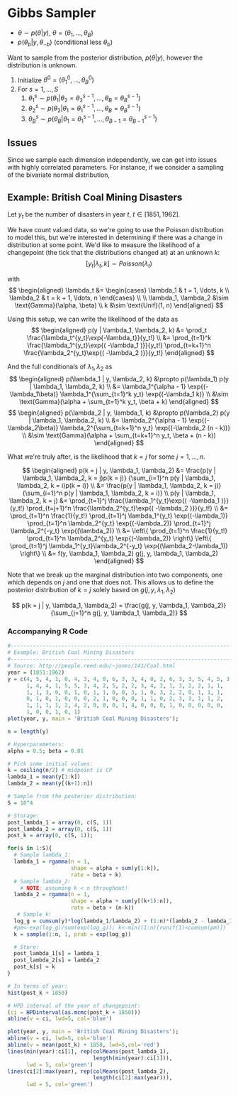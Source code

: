 # Gibbs Sampler

* $\theta \sim p(\theta | y)$, $\theta = (\theta_1, \ldots, \theta_B)$
* $p(\theta_b | y, \theta_{-b})$ (conditional less $\theta_b$)

Want to sample from the posterior distribution, $p(\theta | y)$, however the
distribution is unknown.  

1. Initialize $\theta^0 = (\theta^0_1, \ldots, \theta^0_B)$
2. For $s = 1, \ldots, S$
    1. $\theta^s_1 \sim p(\theta_1 | \theta_2=\theta_2^{s-1}, \ldots, \theta_B=\theta_B^{s-1})$
    1. $\theta^s_2 \sim p(\theta_2 | \theta_1=\theta_1^{s-1}, \ldots, \theta_B=\theta_B^{s-1})$
    1. $\theta^s_B \sim p(\theta_B | \theta_1=\theta_1^{s-1}, \ldots, \theta_{B-1}=\theta_{B-1}^{s-1})$

## Issues

Since we sample each dimension independently, we can get into issues with highly
correlated parameters.  For instance, if we consider a sampling of the bivariate
normal distribution, 

## Example: British Coal Mining Disasters

Let $y_t$ be the number of disasters in year $t$, $t \in [1851, 1962]$.  

We have count valued data, so we're going to use the Poisson distribution to
model this, but we're interested in determining if there was a change in
distribution at some point.  We'd like to measure the likelihood of a changepoint
(the tick that the distributions changed at) at an unknown $k$:  
$$
[ y_t | \lambda_t, k ] \sim Poisson(\lambda_t)
$$

with  
$$
\begin{aligned}
    \lambda_t &=
    \begin{cases}
      \lambda_1 & t = 1, \ldots, k \\
      \lambda_2 & t = k + 1, \ldots, n
    \end{cases} \\ \\
    \lambda_1, \lambda_2 &\sim \text{Gamma}(\alpha, \beta) \\
    k &\sim \text{Unif}(1, n)
\end{aligned}
$$

Using this setup, we can write the likelihood of the data as
$$
\begin{aligned}
    p(y | \lambda_1, \lambda_2, k) &= \prod_t \frac{\lambda_t^{y_t}\exp{-\lambda_t}}{y_t!} \\
    &= \prod_{t=1}^k \frac{\lambda_1^{y_t}\exp{( -\lambda_1 )}}{y_t!}
       \prod_{t=k+1}^n \frac{\lambda_2^{y_t}\exp{( -\lambda_2 )}}{y_t!}
\end{aligned}
$$

And the full conditionals of $\lambda_1, \lambda_2$ as
$$
\begin{aligned}
    p(\lambda_1 | y, \lambda_2, k) &\propto p(\lambda_1) p(y | \lambda_1, \lambda_2, k) \\
    &= \lambda_1^{\alpha - 1} \exp{(-\lambda_1\beta)} \lambda_1^{\sum_{t=1}^k y_t} \exp{(-\lambda_1 k)} \\
    &\sim \text{Gamma}(\alpha + \sum_{t=1}^k y_t, \beta + k)
\end{aligned}
$$
$$
\begin{aligned}
    p(\lambda_2 | y, \lambda_1, k) &\propto p(\lambda_2) p(y | \lambda_1, \lambda_2, k) \\
    &= \lambda_2^{\alpha - 1} \exp{(-\lambda_2\beta)} \lambda_2^{\sum_{t=k+1}^n y_t} \exp{(-\lambda_2 (n - k))} \\
    &\sim \text{Gamma}(\alpha + \sum_{t=k+1}^n y_t, \beta + (n - k))
\end{aligned}
$$

What we're truly after, is the likelihood that $k = j$ for some $j = 1,
\ldots, n$.  

$$
\begin{aligned}
    p(k = j | y, \lambda_1, \lambda_2) &= 
        \frac{p(y | \lambda_1, \lambda_2, k = j)p(k = j)}
        {\sum_{i=1}^n p(y | \lambda_1, \lambda_2, k = i)p(k = i)} \\
    &= \frac{p(y | \lambda_1, \lambda_2, k = j)}
       {\sum_{i=1}^n p(y | \lambda_1, \lambda_2, k = i)} \\
   p(y | \lambda_1, \lambda_2, k = j) 
    &= \prod_{t=1}^j \frac{\lambda_1^{y_t}\exp{( -\lambda_1 )}}{y_t!}
       \prod_{t=j+1}^n \frac{\lambda_2^{y_t}\exp{( -\lambda_2 )}}{y_t!} \\
    &= \prod_{t=1}^n \frac{1}{y_t!}
       \prod_{t=1}^j \lambda_1^{y_t} \exp{(-\lambda_1)}
       \prod_{t=1}^n \lambda_2^{y_t} \exp{(-\lambda_2)}
       \prod_{t=1}^j \lambda_2^{-y_t} \exp{(\lambda_2)} \\
    &= \left\{
        \prod_{t=1}^n \frac{1}{y_t!}
        \prod_{t=1}^n \lambda_2^{y_t} \exp{(-\lambda_2)}
       \right\}
       \left\{
        \prod_{t=1}^j \lambda_1^{y_t}\lambda_2^{-y_t} \exp{(\lambda_2-\lambda_1)}
       \right\} \\
    &= f(y, \lambda_1, \lambda_2) g(j, y, \lambda_1, \lambda_2)
\end{aligned}
$$

Note that we break up the marginal distribution into two components, one which
depends on $j$ and one that does not.  This allows us to define the posterior
distribution of $k = j$ solely based on $g(j, y, \lambda_1, \lambda_2)$

$$
p(k = j | y, \lambda_1, \lambda_2) = 
    \frac{g(j, y, \lambda_1, \lambda_2)}
    {\sum_{j=1}^n g(j, y, \lambda_1, \lambda_2)}
$$

### Accompanying R Code

```R
#---------------------------------------------------------------------------
# Example: British Coal Mining Disasters
#---------------------------------------------------------------------------
# Source: http://people.reed.edu/~jones/141/Coal.html
year = (1851:1962)
y = c(4, 5, 4, 1, 0, 4, 3, 4, 0, 6, 3, 3, 4, 0, 2, 6, 3, 3, 5, 4, 5, 3,
      1, 4, 4, 1, 5, 5, 3, 4, 2, 5, 2, 2, 3, 4, 2, 1, 3, 2, 2, 1, 1,
      1, 1, 3, 0, 0, 1, 0, 1, 1, 0, 0, 3, 1, 0, 3, 2, 2, 0, 1, 1, 1,
      0, 1, 0, 1, 0, 0, 0, 2, 1, 0, 0, 0, 1, 1, 0, 2, 3, 3, 1, 1, 2,
      1, 1, 1, 1, 2, 4, 2, 0, 0, 0, 1, 4, 0, 0, 0, 1, 0, 0, 0, 0, 0,
      1, 0, 0, 1, 0, 1)
plot(year, y, main = 'British Coal Mining Disasters');

n = length(y)

# Hyperparameters:
alpha = 0.5; beta = 0.01

# Pick some initial values:
k = ceiling(n/2) # midpoint is CP
lambda_1 = mean(y[1:k])
lambda_2 = mean(y[(k+1):n])

# Sample from the posterior distribution:
S = 10^4

# Storage:
post_lambda_1 = array(0, c(S, 1))
post_lambda_2 = array(0, c(S, 1))
post_k = array(0, c(S, 1));

for(s in 1:S){
  # Sample lambda_1:
  lambda_1 = rgamma(n = 1,
                    shape = alpha + sum(y[1:k]),
                    rate = beta + k)
  # Sample lambda_2:
    # NOTE: assuming k < n throughout!
  lambda_2 = rgamma(n = 1,
                    shape = alpha + sum(y[(k+1):n]),
                    rate = beta + (n-k))
   # Sample k:
  log_g = cumsum(y)*log(lambda_1/lambda_2) + (1:n)*(lambda_2 - lambda_1)
  #pm<-exp(log_g)/sum(exp(log_g)); k<-min((1:n)[runif(1)<cumsum(pm)])
  k = sample(1:n, 1, prob = exp(log_g))

  # Store:
  post_lambda_1[s] = lambda_1
  post_lambda_2[s] = lambda_2
  post_k[s] = k
}

# In terms of year:
hist(post_k + 1850)

# HPD interval of the year of changepoint:
(ci = HPDinterval(as.mcmc(post_k + 1850)))
abline(v = ci, lwd=5, col='blue')

plot(year, y, main = 'British Coal Mining Disasters');
abline(v = ci, lwd=5, col='blue')
abline(v = mean(post_k) + 1850, lwd=5,col='red')
lines(min(year):ci[1], rep(colMeans(post_lambda_1),
                           length(min(year):ci[1])),
      lwd = 5, col='green')
lines(ci[2]:max(year), rep(colMeans(post_lambda_2),
                           length(ci[2]:max(year))),
      lwd = 5, col='green')
```

